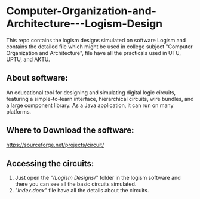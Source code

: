 # Computer-Organization-and-Architecture---Logism-Design
This repo contains the logism designs simulated on software Logism and contains the detailed file which might be used in college subject "Computer Organization and Architecture", file have all the practicals used in UTU, UPTU, and AKTU. 
## About software: 
An educational tool for designing and simulating digital logic circuits, featuring a simple-to-learn interface, hierarchical circuits, wire bundles, and a large component library. As a Java application, it can run on many platforms.
## Where to Download the software: 
https://sourceforge.net/projects/circuit/
## Accessing the circuits:
1. Just open the "_/Logism Designs/_" folder in the logism software and there you can see all the basic circuits simulated. <br />
2. "_Index.docx_" file have all the details about the circuits.
